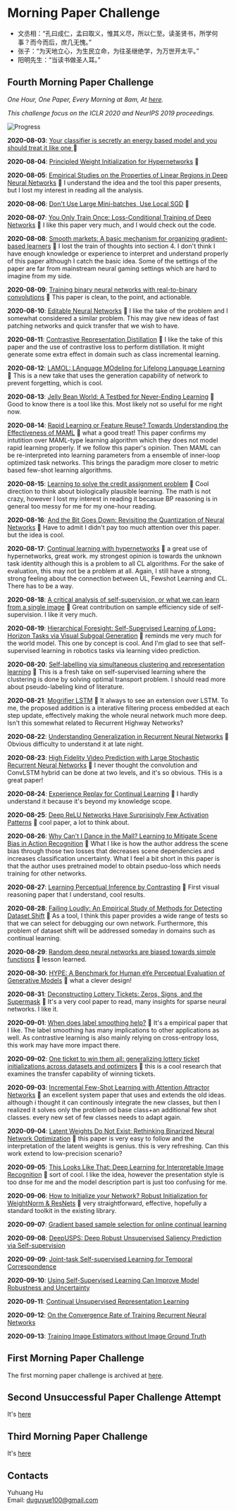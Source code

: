 # Morning Paper Challenge

+ 文丞相：“孔曰成仁，孟曰取义，惟其义尽，所以仁至。读圣贤书，所学何事？而今而后，庶几无愧。”
+ 张子：“为天地立心，为生民立命，为往圣继绝学，为万世开太平。”
+ 阳明先生：“当读书做圣人耳。”

## Fourth Morning Paper Challenge

_One Hour, One Paper, Every Morning at 8am, At [here](https://www.google.ch/maps/place/%22Monte+Diggelmann%22+-+vantage+point+in+Irchelpark/@47.3933675,8.5491733,118m/data=!3m1!1e3!4m5!3m4!1s0x0:0x2cb79f95aa652fc3!8m2!3d47.3932358!4d8.5495728?hl=en)._

_This challenge focus on the ICLR 2020 and NeurIPS 2019 proceedings._

![Progress](https://progress-bar.dev/35/?scale=42&title=MPC&width=360&suffix=)

__2020-08-03__: [Your classifier is secretly an energy based model and you should treat it like one ](https://openreview.net/pdf?id=Hkxzx0NtDB) :tada:

__2020-08-04__: [Principled Weight Initialization for Hypernetworks](https://openreview.net/pdf?id=H1lma24tPB) :tada:

__2020-08-05__: [Empirical Studies on the Properties of Linear Regions in Deep Neural Networks](https://openreview.net/pdf?id=SkeFl1HKwr) :tada: I understand the idea and the tool this paper presents, but I lost my interest in reading all the analysis.

__2020-08-06__: [Don't Use Large Mini-batches, Use Local SGD](http://www.openreview.net/pdf?id=B1eyO1BFPr) :tada:

__2020-08-07__: [You Only Train Once: Loss-Conditional Training of Deep Networks](http://www.openreview.net/pdf?id=HyxY6JHKwr) :tada: I like this paper very much, and I would check out the code.

__2020-08-08__: [Smooth markets: A basic mechanism for organizing gradient-based learners](http://www.openreview.net/pdf?id=B1xMEerYvB) :tada: I lost the train of thoughts into section 4. I don't think I have enough knowledge or experience to interpret and understand properly of this paper although I catch the basic idea. Some of the settings of the paper are far from mainstream neural gaming settings which are hard to imagine from my side.

__2020-08-09__: [Training binary neural networks with real-to-binary convolutions](http://www.openreview.net/pdf?id=BJg4NgBKvH) :tada: This paper is clean, to the point, and actionable.

__2020-08-10__: [Editable Neural Networks](http://www.openreview.net/pdf?id=HJedXaEtvS) :tada: I like the take of the problem and I somewhat considered a similar problem. This may give new ideas of fast patching networks and quick transfer that we wish to have.

__2020-08-11__: [Contrastive Representation Distillation](http://www.openreview.net/pdf?id=SkgpBJrtvS) :tada: I like the take of this paper and the use of contrastive loss to perform distillation. It might generate some extra effect in domain such as class incremental learning.

__2020-08-12__: [LAMOL: LAnguage MOdeling for Lifelong Language Learning](http://www.openreview.net/pdf?id=Skgxcn4YDS) :tada: This is a new take that uses the generation capability of network to prevent forgetting, which is cool.

__2020-08-13__: [Jelly Bean World: A Testbed for Never-Ending Learning](http://www.openreview.net/pdf?id=Byx_YAVYPH) :tada: Good to know there is a tool like this. Most likely not so useful for me right now.

__2020-08-14__: [Rapid Learning or Feature Reuse? Towards Understanding the Effectiveness of MAML](http://www.openreview.net/pdf?id=rkgMkCEtPB) :tada: what a good treat! This paper confirms my intutition over MAML-type learning algorithm which they does not model rapid learning properly. If we follow this paper's opinion. Then MAML can be re-interpreted into learning parameters from a ensemble of inner-loop optimized task networks. This brings the paradigm more closer to metric based few-shot learning algorithms.

__2020-08-15__: [Learning to solve the credit assignment problem](http://www.openreview.net/pdf?id=ByeUBANtvB) :tada: Cool direction to think about biologically plausible learning. The math is not crazy, however I lost my interest in reading it becasue BP reasoning is in general too messy for me for my one-hour reading.

__2020-08-16__: [And the Bit Goes Down: Revisiting the Quantization of Neural Networks](http://www.openreview.net/pdf?id=rJehVyrKwH) :tada: Have to admit I didn't pay too much attention over this paper. but the idea is cool.

__2020-08-17__: [Continual learning with hypernetworks](http://www.openreview.net/pdf?id=SJgwNerKvB) :tada: a great use of hypernetworks, great work. my strongest opinion is towards the unknown task identity although this is a problem to all CL algorithms. For the sake of evaluation, this may not be a problem at all. Again, I still have a strong, strong feeling about the connection between UL, Fewshot Learning and CL. There has to be a way.

__2020-08-18__: [A critical analysis of self-supervision, or what we can learn from a single image](http://www.openreview.net/pdf?id=B1esx6EYvr) :tada: Great contribution on sample efficiency side of self-supervision. I like it very much.

__2020-08-19__: [Hierarchical Foresight: Self-Supervised Learning of Long-Horizon Tasks via Visual Subgoal Generation](http://www.openreview.net/pdf?id=H1gzR2VKDH) :tada: reminds me very much for the world model. This one by concept is cool. And I'm glad to see that self-supervised learning in robotics tasks via learning video prediction.

__2020-08-20__: [Self-labelling via simultaneous clustering and representation learning](https://openreview.net/pdf?id=Hyx-jyBFPr) :tada: This is a fresh take on self-supervised learning where the clustering is done by solving optimal transport problem. I should read more about pseudo-labeling kind of literature.

__2020-08-21__: [Mogrifier LSTM](http://www.openreview.net/pdf?id=SJe5P6EYvS) :tada: It always to see an extension over LSTM. To me, the proposed addition is a interative filtering process embedded at each step update, effectively making the whole neural network much more deep. Isn't this somewhat related to Recurrent Highway Networks?

__2020-08-22__: [Understanding Generalization in Recurrent Neural Networks](http://www.openreview.net/pdf?id=rkgg6xBYDH) :tada: Obvious difficulty to understand it at late night.

__2020-08-23__: [High Fidelity Video Prediction with Large Stochastic Recurrent Neural Networks](https://papers.nips.cc/paper/8303-high-fidelity-video-prediction-with-large-stochastic-recurrent-neural-networks.pdf) :tada: I never thought the convolution and ConvLSTM hybrid can be done at two levels, and it's so obvious. THis is a great paper!

__2020-08-24__: [Experience Replay for Continual Learning](https://papers.nips.cc/paper/8327-experience-replay-for-continual-learning.pdf) :tada: I hardly understand it because it's beyond my knowledge scope.

__2020-08-25__: [Deep ReLU Networks Have Surprisingly Few Activation Patterns](https://papers.nips.cc/paper/8328-deep-relu-networks-have-surprisingly-few-activation-patterns.pdf) :tada: cool paper, a lot to think about.

__2020-08-26__: [Why Can't I Dance in the Mall? Learning to Mitigate Scene Bias in Action Recognition](https://papers.nips.cc/paper/8372-why-cant-i-dance-in-the-mall-learning-to-mitigate-scene-bias-in-action-recognition.pdf) :tada: What I like is how the author address the scene bias through those two losses that decreases scene dependencies and increases classification uncertainty. What I feel a bit short in this paper is that the author uses pretrained model to obtain pseduo-loss which needs training for other networks.

__2020-08-27__: [Learning Perceptual Inference by Contrasting](https://papers.nips.cc/paper/8392-learning-perceptual-inference-by-contrasting.pdf) :tada: First visual reasoning paper that I understand, cool results.

__2020-08-28__: [Failing Loudly: An Empirical Study of Methods for Detecting Dataset Shift](https://papers.nips.cc/paper/8420-failing-loudly-an-empirical-study-of-methods-for-detecting-dataset-shift.pdf) :tada: As a tool, I think this paper provides a wide range of tests so that we can select for debugging our own network. Furthermore, this problem of dataset shift will be addressed someday in domains such as continual learning.

__2020-08-29__: [Random deep neural networks are biased towards simple functions](https://papers.nips.cc/paper/8471-random-deep-neural-networks-are-biased-towards-simple-functions.pdf) :tada: lesson learned.

__2020-08-30__: [HYPE: A Benchmark for Human eYe Perceptual Evaluation of Generative Models](https://papers.nips.cc/paper/8605-hype-a-benchmark-for-human-eye-perceptual-evaluation-of-generative-models.pdf) :tada: what a clever design!

__2020-08-31__: [Deconstructing Lottery Tickets: Zeros, Signs, and the Supermask](https://papers.nips.cc/paper/8618-deconstructing-lottery-tickets-zeros-signs-and-the-supermask.pdf) :tada: It's a very cool paper to read, many insights for sparse neural networks. I like it.

__2020-09-01__: [When does label smoothing help?](https://papers.nips.cc/paper/8717-when-does-label-smoothing-help.pdf) :tada: It's a empirical paper that I like. The label smoothing has many implications to other applications as well. As contrastive learning is also mainly relying on cross-entropy loss, this work may have more impact there.

__2020-09-02__: [One ticket to win them all: generalizing lottery ticket initializations across datasets and optimizers](https://papers.nips.cc/paper/8739-one-ticket-to-win-them-all-generalizing-lottery-ticket-initializations-across-datasets-and-optimizers.pdf) :tada: this is a cool research that examines the transfer capability of winning tickets.

__2020-09-03__: [Incremental Few-Shot Learning with Attention Attractor Networks](https://papers.nips.cc/paper/8769-incremental-few-shot-learning-with-attention-attractor-networks.pdf) :tada: an excellent system paper that uses and extends the old ideas. although i thought it can continously integrate the new classes, but then I realized it solves only the problem od base class+an additional few shot classes. every new set of few classes needs to adapt again.

__2020-09-04__: [Latent Weights Do Not Exist: Rethinking Binarized Neural Network Optimization](https://papers.nips.cc/paper/8971-latent-weights-do-not-exist-rethinking-binarized-neural-network-optimization.pdf) :tada: this paper is very easy to follow and the interpretation of the latent weights is genius. this is very refreshing. Can this work extend to low-precision scenario?

__2020-09-05__: [This Looks Like That: Deep Learning for Interpretable Image Recognition](https://papers.nips.cc/paper/9095-this-looks-like-that-deep-learning-for-interpretable-image-recognition.pdf) :tada: sort of cool. I like the idea, however the presentation style is too dnse for me and the model description part is just too confusing for me.

__2020-09-06__: [How to Initialize your Network? Robust Initialization for WeightNorm & ResNets](https://papers.nips.cc/paper/9272-how-to-initialize-your-network-robust-initialization-for-weightnorm-resnets.pdf) :tada: very straightforward, effective, hopefully a standard toolkit in the existing library.

__2020-09-07__: [Gradient based sample selection for online continual learning](https://papers.nips.cc/paper/9354-gradient-based-sample-selection-for-online-continual-learning.pdf)

__2020-09-08__: [DeepUSPS: Deep Robust Unsupervised Saliency Prediction via Self-supervision](https://papers.nips.cc/paper/8314-deepusps-deep-robust-unsupervised-saliency-prediction-via-self-supervision.pdf)

__2020-09-09__: [Joint-task Self-supervised Learning for Temporal Correspondence](https://papers.nips.cc/paper/8324-joint-task-self-supervised-learning-for-temporal-correspondence.pdf)

__2020-09-10__: [Using Self-Supervised Learning Can Improve Model Robustness and Uncertainty](https://papers.nips.cc/paper/9697-using-self-supervised-learning-can-improve-model-robustness-and-uncertainty.pdf)

__2020-09-11__: [Continual Unsupervised Representation Learning](https://papers.nips.cc/paper/8981-continual-unsupervised-representation-learning.pdf)

__2020-09-12__: [On the Convergence Rate of Training Recurrent Neural Networks](https://papers.nips.cc/paper/8893-on-the-convergence-rate-of-training-recurrent-neural-networks.pdf)

__2020-09-13__: [Training Image Estimators without Image Ground Truth](https://papers.nips.cc/paper/8514-training-image-estimators-without-image-ground-truth.pdf)


## First Morning Paper Challenge

The first morning paper challenge is archived at [here](./first-challenge.md).

## Second Unsuccessful Paper Challenge Attempt

It's [here](./second-unsuccessful-attempt.md)

## Third Morning Paper Challenge

It's [here](./third-challenge.md)

## Contacts

Yuhuang Hu  
Email: duguyue100@gmail.com
